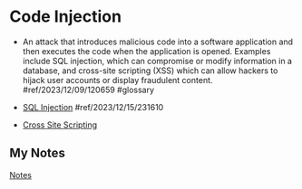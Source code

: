 # Code Injection
- An attack that introduces malicious code into a software application and then executes the code when the application is opened. Examples include SQL injection, which can compromise or modify information in a database, and cross-site scripting (XSS) which can allow hackers to hijack user accounts or display fraudulent content. #ref/2023/12/09/120659 #glossary 

- [SQL Injection](sql-injection.md) #ref/2023/12/15/231610 
- [Cross Site Scripting](cross-site-scripting.md)
## My Notes
[Notes](mynotes/code-injection-notes.md)
